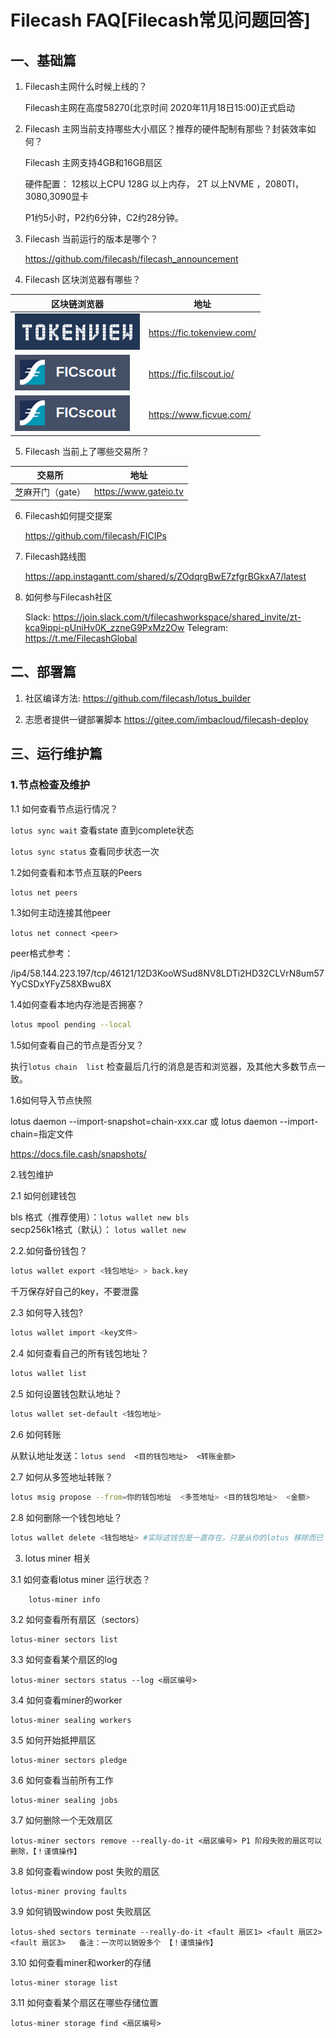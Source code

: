 # Filecash FAQ\[Filecash常见问题回答\]

## 一、基础篇

1. Filecash主网什么时候上线的？


   Filecash主网在高度58270(北京时间 2020年11月18日15:00)正式启动


2. Filecash 主网当前支持哪些大小扇区？推荐的硬件配制有那些？封装效率如何？


   Filecash 主网支持4GB和16GB扇区
   
   
   硬件配置： 12核以上CPU 128G 以上内存， 2T 以上NVME ，2080TI，3080,3090显卡


   P1约5小时，P2约6分钟，C2约28分钟。

3. Filecash 当前运行的版本是哪个？


   https://github.com/filecash/filecash_announcement


4. Filecash 区块浏览器有哪些？

|  区块链浏览器   | 地址  |
|  ----  | ----  |
| ![tokenview浏览器](img/tokenview.png)  | https://fic.tokenview.com/ |
| ![filscout浏览器](img/filscout.png)   | https://fic.filscout.io/ |
| ![ficvue浏览器](img/filscout.png)   | https://www.ficvue.com/ |

5. Filecash 当前上了哪些交易所？

|  交易所   | 地址  |
|  ----  | ----  |
| 芝麻开门（gate）|  https://www.gateio.tv | 
  
6. Filecash如何提交提案

   https://github.com/filecash/FICIPs

7. Filecash路线图

   https://app.instagantt.com/shared/s/ZOdqrgBwE7zfgrBGkxA7/latest


8. 如何参与Filecash社区

   Slack: https://join.slack.com/t/filecashworkspace/shared_invite/zt-kca9ippi-pUniHv0K_zzneG9PxMz2Ow
   Telegram: https://t.me/FilecashGlobal
   
   
## 二、部署篇

1. 社区编译方法: https://github.com/filecash/lotus_builder

2. 志愿者提供一键部署脚本 https://gitee.com/imbacloud/filecash-deploy


## 三、运行维护篇 

### 1.节点检查及维护

1.1 如何查看节点运行情况？

`lotus sync wait` 查看state 直到complete状态 

`lotus sync status` 查看同步状态一次

1.2如何查看和本节点互联的Peers
~~~bash
lotus net peers
~~~

1.3如何主动连接其他peer

`lotus net connect <peer>`  

peer格式参考：


/ip4/58.144.223.197/tcp/46121/12D3KooWSud8NV8LDTi2HD32CLVrN8um57YyCSDxYFyZ58XBwu8X



1.4如何查看本地内存池是否拥塞？
~~~bash
lotus mpool pending --local 
~~~

1.5如何查看自己的节点是否分叉？

执行`lotus chain  list` 检查最后几行的消息是否和浏览器，及其他大多数节点一致。


1.6如何导入节点快照


  lotus daemon --import-snapshot=chain-xxx.car 或 lotus daemon --import-chain=指定文件
  
  
  https://docs.file.cash/snapshots/
  
  
2.钱包维护


2.1 如何创建钱包

bls 格式（推荐使用）：`lotus wallet new bls`  
secp256k1格式（默认）： `lotus wallet new`

2.2.如何备份钱包？
~~~bash
lotus wallet export <钱包地址> > back.key 
~~~
千万保存好自己的key，不要泄露

2.3 如何导入钱包?
~~~bash
lotus wallet import <key文件>
~~~

2.4 如何查看自己的所有钱包地址？
~~~bash
lotus wallet list
~~~

2.5 如何设置钱包默认地址？
~~~bash
lotus wallet set-default <钱包地址>
~~~

2.6 如何转账  

从默认地址发送：`lotus send  <目的钱包地址>  <转账金额>`

2.7 如何从多签地址转账？  
~~~bash
lotus msig propose --from=你的钱包地址  <多签地址> <目的钱包地址>  <金额>
~~~

2.8 如何删除一个钱包地址？
~~~bash
lotus wallet delete <钱包地址> #实际这钱包是一直存在，只是从你的lotus 移除而已
~~~
     
3. lotus miner 相关


3.1 如何查看lotus miner 运行状态？
~~~bash
    lotus-miner info
~~~    
    
3.2 如何查看所有扇区（sectors）


    lotus-miner sectors list
    
    
3.3 如何查看某个扇区的log


    lotus-miner sectors status --log <扇区编号>
    
    
3.4 如何查看miner的worker


    lotus-miner sealing workers
    
    
3.5 如何开始抵押扇区


    lotus-miner sectors pledge
    
    
3.6 如何查看当前所有工作


    lotus-miner sealing jobs
    
    
3.7 如何删除一个无效扇区


    lotus-miner sectors remove --really-do-it <扇区编号> P1 阶段失败的扇区可以删除，【！谨慎操作】
    
    
3.8 如何查看window post 失败的扇区


    lotus-miner proving faults
    
    
3.9 如何销毁window post 失败扇区


    lotus-shed sectors terminate --really-do-it <fault 扇区1> <fault 扇区2> <fault 扇区3>   备注：一次可以销毁多个 【！谨慎操作】
    
    
3.10 如何查看miner和worker的存储


    lotus-miner storage list
    
    
3.11 如何查看某个扇区在哪些存储位置


    lotus-miner storage find <扇区编号>
    
    
